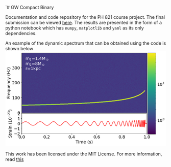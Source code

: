 `# GW Compact Binary

Documentation and code repository for the PH 821 course project. The final submission can be viewed [here](gwsignal.ipynb). The results are presented in the form of a python notebook which has `numpy`, `matplotlib` and `yaml` as its only dependencies. 

An example of the dynamic spectrum that can be obtained using the code is shown below
![img](dynamicspectrum.png)

This work has been licensed under the MIT License. For more information, read [this](LICENSE)
